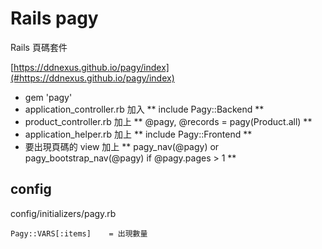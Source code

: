 # Rails pagy 

Rails 頁碼套件

[https://ddnexus.github.io/pagy/index](#https://ddnexus.github.io/pagy/index)

* gem 'pagy'
* application_controller.rb 加入 ** include Pagy::Backend **
* product_controller.rb 加上 ** @pagy, @records = pagy(Product.all) **
* application_helper.rb 加上 ** include Pagy::Frontend **
* 要出現頁碼的 view 加上 ** pagy_nav(@pagy) or pagy_bootstrap_nav(@pagy) if @pagy.pages > 1 **

## config
config/initializers/pagy.rb

	Pagy::VARS[:items]    = 出現數量

